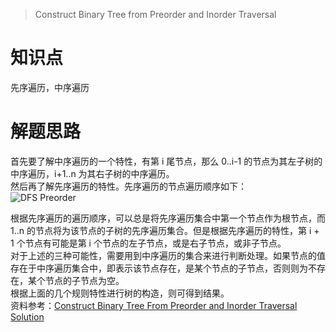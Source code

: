 > Construct Binary Tree from Preorder and Inorder Traversal

# 知识点
先序遍历，中序遍历

# 解题思路
首先要了解中序遍历的一个特性，有第 i 尾节点，那么 0..i-1 的节点为其左子树的中序遍历，i+1..n 为其右子树的中序遍历。  
然后再了解先序遍历的特性。先序遍历的节点遍历顺序如下：  
![DFS Preorder](https://bingzhong-project.gitee.io/public/pictures/dfs-preorder.png)  

根据先序遍历的遍历顺序，可以总是将先序遍历集合中第一个节点作为根节点，而 1..n 的节点将为该节点的子树的先序遍历集合。但是根据先序遍历的特性，第 i + 1 个节点有可能是第 i 个节点的左子节点，或是右子节点，或非子节点。  
对于上述的三种可能性，需要用到中序遍历的集合来进行判断处理。如果节点的值存在于中序遍历集合中，即表示该节点存在，是某个节点的子节点，否则则为不存在，某个节点的子节点为空。  
根据上面的几个规则特性进行树的构造，则可得到结果。  
资料参考：[Construct Binary Tree From Preorder and Inorder Traversal Solution](https://leetcode.com/articles/construct-binary-tree-from-preorder-and-inorder-tr/#)